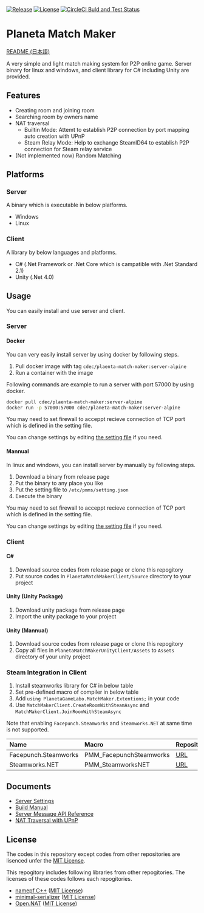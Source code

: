 [![Release](https://img.shields.io/github/v/release/CdecPGL/PlanetaMatchMaker?include_prereleases&sort=semver)](https://github.com/CdecPGL/PlanetaMatchMaker/releases)
[![License](https://img.shields.io/github/license/CdecPGL/PlanetaMatchMaker)](https://github.com/CdecPGL/PlanetaMatchMaker/blob/master/LICENSE)
[![CircleCI Buld and Test Status](https://circleci.com/gh/CdecPGL/PlanetaMatchMaker/tree/master.svg?style=shield)](https://circleci.com/gh/CdecPGL/PlanetaMatchMaker/tree/master)

# Planeta Match Maker

[README (日本語)](README_jp.md)

A very simple and light match making system for P2P online game.
Server binary for linux and windows, and client library for C# including Unity are provided.

## Features

- Creating room and joining room
- Searching room by owners name
- NAT traversal
  - Builtin Mode: Attemt to establish P2P connection by port mapping auto creation with UPnP
  - Steam Relay Mode: Help to exchange SteamID64 to establish P2P connection for Steam relay service
- (Not implemented now) Random Matching

## Platforms

### Server

A binary which is executable in below platforms.

- Windows
- Linux

### Client

A library by below languages and platforms.

- C# (.Net Framework or .Net Core which is campatible with .Net Standard 2.1)
- Unity (.Net 4.0)

## Usage

You can easily install and use server and client.

### Server

#### Docker

You can very easily install server by using docker by following steps.

1. Pull docker image with tag `cdec/plaenta-match-maker:server-alpine`
2. Run a container with the image

Following commands are example to run a server with port 57000 by using docker.

```bash
docker pull cdec/plaenta-match-maker:server-alpine
docker run -p 57000:57000 cdec/planeta-match-maker:server-alpine
```

You may need to set firewall to acceppt recieve connection of TCP port which is defined in the setting file.

You can change settings by editing [the setting file](Documents/ServerSettings.md) if you need.

#### Mannual

In linux and windows, you can install server by manually by following steps.

1. Download a binary from release page
1. Put the binary to any place you like
1. Put the setting file to `/etc/pmms/setting.json`
1. Execute the binary

You may need to set firewall to acceppt recieve connection of TCP port which is defined in the setting file.

You can change settings by editing [the setting file](Documents/ServerSettings.md) if you need.

### Client

#### C#

1. Download source codes from release page or clone this repogitory
1. Put source codes in `PlanetaMatchMakerClient/Source` directory to your project

#### Unity (Unity Package)

1. Download unity package from release page
1. Import the unity package to your project

#### Unity (Mannual)

1. Download source codes from release page or clone this repogitory
1. Copy all files in `PlanetaMatchMakerUnityClient/Assets` to `Assets` directory of your unity project

### Steam Integration in Client

1. Install steamworks library for C# in below table
1. Set pre-defined macro of compiler in below table
1. Add `using PlanetaGameLabo.MatchMaker.Extentions;` in your code
1. Use `MatchMakerClient.CreateRoomWithSteamAsync` and `MatchMakerClient.JoinRoomWithSteamAsync`

Note that enabling `Facepunch.Steamworks` and `Steamworks.NET` at same time is not supported.

|Name|Macro|Repository|
|:---|:---|:---|
|Facepunch.Steamworks|PMM_FacepunchSteamworks|[URL](https://github.com/Facepunch/Facepunch.Steamworks)|
|Steamworks.NET|PMM_SteamworksNET|[URL](https://github.com/rlabrecque/Steamworks.NET)|

## Documents

- [Server Settings](Documents/ServerSettings.md)
- [Build Manual](Documents/BuildManual.md)
- [Server Message API Reference](Documents/ServerMessageAPIReference.md)
- [NAT Traversal with UPnP](Documents/NatTraversal.md)

## License

The codes in this repository except codes from other repositories are lisenced unfer the [MIT License](https://github.com/CdecPGL/PlanetaMatchMaker/blob/master/LICENSE).

This repogitory includes following libraries from other repogitories.
The licenses of these codes follows each repogitories.

- [namepf C++](https://github.com/Neargye/nameof) ([MIT License](https://github.com/Neargye/nameof/blob/master/LICENSE))
- [minimal-serializer](https://github.com/CdecPGL/minimal-serializer) ([MIT License](https://github.com/CdecPGL/minimal-serializer/blob/master/LICENSE))
- [Open.NAT](https://github.com/lontivero/Open.NAT) ([MIT License](https://github.com/lontivero/Open.NAT/blob/master/LICENSE))
